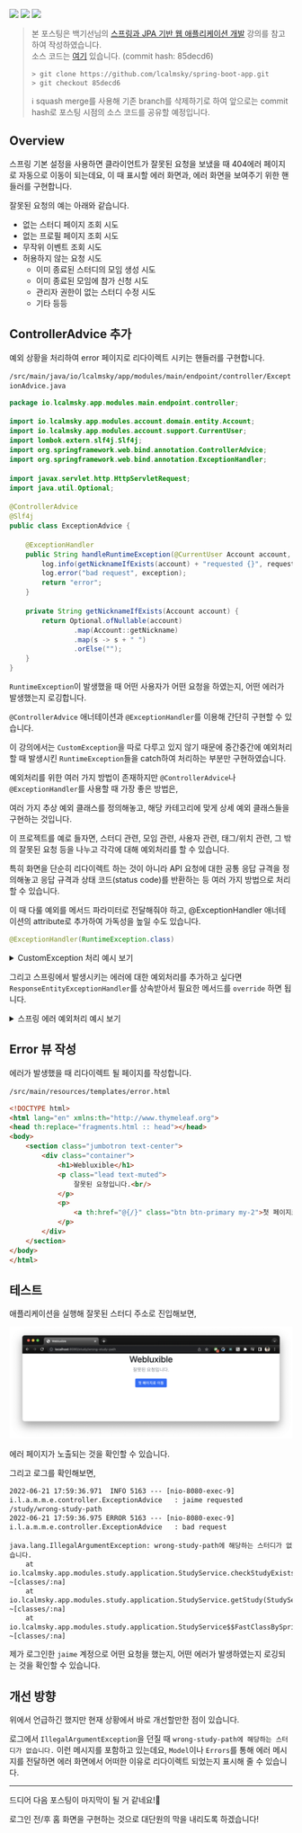 ![](https://img.shields.io/badge/spring--boot-2.5.4-red) ![](https://img.shields.io/badge/gradle-7.1.1-brightgreen) ![](https://img.shields.io/badge/java-11-blue)

> 본 포스팅은 백기선님의 [스프링과 JPA 기반 웹 애플리케이션 개발](https://www.inflearn.com/course/%EC%8A%A4%ED%94%84%EB%A7%81-JPA-%EC%9B%B9%EC%95%B1/dashboard) 강의를 참고하여 작성하였습니다.  
> 소스 코드는 [여기](https://github.com/lcalmsky/spring-boot-app) 있습니다. (commit hash: 85decd6)
> ```shell
> > git clone https://github.com/lcalmsky/spring-boot-app.git
> > git checkout 85decd6
> ```
> ℹ️ squash merge를 사용해 기존 branch를 삭제하기로 하여 앞으로는 commit hash로 포스팅 시점의 소스 코드를 공유할 예정입니다.

## Overview

스프링 기본 설정을 사용하면 클라이언트가 잘못된 요청을 보냈을 때 404에러 페이지로 자동으로 이동이 되는데요, 이 때 표시할 에러 화면과, 에러 화면을 보여주기 위한 핸들러를 구현합니다.

잘못된 요청의 예는 아래와 같습니다.

* 없는 스터디 페이지 조회 시도
* 없는 프로필 페이지 조회 시도
* 무작위 이벤트 조회 시도
* 허용하지 않는 요청 시도
  * 이미 종료된 스터디의 모임 생성 시도
  * 이미 종료된 모임에 참가 신청 시도
  * 관리자 권한이 없는 스터디 수정 시도
  * 기타 등등

## ControllerAdvice 추가

예외 상황을 처리하여 error 페이지로 리다이렉트 시키는 핸들러를 구현합니다.

`/src/main/java/io/lcalmsky/app/modules/main/endpoint/controller/ExceptionAdvice.java`

```java
package io.lcalmsky.app.modules.main.endpoint.controller;

import io.lcalmsky.app.modules.account.domain.entity.Account;
import io.lcalmsky.app.modules.account.support.CurrentUser;
import lombok.extern.slf4j.Slf4j;
import org.springframework.web.bind.annotation.ControllerAdvice;
import org.springframework.web.bind.annotation.ExceptionHandler;

import javax.servlet.http.HttpServletRequest;
import java.util.Optional;

@ControllerAdvice
@Slf4j
public class ExceptionAdvice {

    @ExceptionHandler
    public String handleRuntimeException(@CurrentUser Account account, HttpServletRequest request, RuntimeException exception) {
        log.info(getNicknameIfExists(account) + "requested {}", request.getRequestURI());
        log.error("bad request", exception);
        return "error";
    }

    private String getNicknameIfExists(Account account) {
        return Optional.ofNullable(account)
                .map(Account::getNickname)
                .map(s -> s + " ")
                .orElse("");
    }
}
```

`RuntimeException`이 발생했을 때 어떤 사용자가 어떤 요청을 하였는지, 어떤 에러가 발생했는지 로깅합니다.

`@ControllerAdvice` 애너테이션과 `@ExceptionHandler`를 이용해 간단히 구현할 수 있습니다.

이 강의에서는 `CustomException`을 따로 다루고 있지 않기 때문에 중간중간에 예외처리 할 때 발생시킨 `RuntimeException`들을 catch하여 처리하는 부분만 구현하였습니다.

예외처리를 위한 여러 가지 방법이 존재하지만 `@ControllerAdvice`나 `@ExceptionHandler`를 사용할 때 가장 좋은 방법은,

여러 가지 추상 예외 클래스를 정의해놓고, 해당 카테고리에 맞게 상세 예외 클래스들을 구현하는 것입니다.

이 프로젝트를 예로 들자면, 스터디 관련, 모임 관련, 사용자 관련, 태그/위치 관련, 그 밖의 잘못된 요청 등을 나누고 각각에 대해 예외처리를 할 수 있습니다.

특히 화면을 단순히 리다이렉트 하는 것이 아니라 API 요청에 대한 공통 응답 규격을 정의해놓고 응답 규격과 상태 코드(status code)를 반환하는 등 여러 가지 방법으로 처리할 수 있습니다.

이 때 다룰 예외를 메서드 파라미터로 전달해줘야 하고, @ExceptionHandler 애너테이션의 attribute로 추가하여 가독성을 높일 수도 있습니다.

```java
@ExceptionHandler(RuntimeException.class)
```

<details>
<summary>CustomException 처리 예시 보기</summary>

```java
  @ExceptionHandler(CustomException.class)
  public ResponseEntity<CustomError> handleCustomException(CustomException customException,
      ServletWebRequest webRequest) {
    return ResponseEntity
        .status(customException.getStatusCode())
        .body(CustomError.builder()
            .timestamp(LocalDateTime.now().toString())
            .status(customException.getRawStatusCode())
            .error(customException.getStatusCode().getReasonPhrase())
            .message(customException.getMessage())
            .path(webRequest.getRequest().getRequestURI())
            .build());
  }
```

```java
public class CustomException extends HttpStatusCodeException {

  protected CustomException(HttpStatus httpStatus, String message) {
    super(httpStatus, message);
  }
}
```

```java
@Getter
@NoArgsConstructor(access = AccessLevel.PROTECTED)
@AllArgsConstructor
@Builder
public class CustomError {

  private String timestamp;
  private Integer status;
  private String error;
  private String message;
  private String path;
}
```

</details>

그리고 스프링에서 발생시키는 에러에 대한 예외처리를 추가하고 싶다면 `ResponseEntityExceptionHandler`를 상속받아서 필요한 메서드를 `override` 하면 됩니다.

<details>
<summary>스프링 에러 예외처리 예시 보기</summary>

```java
package io.lcalmsky.szs.infra.exception;

import io.lcalmsky.szs.infra.event.CustomError;
import java.time.LocalDateTime;
import java.util.List;
import org.springframework.context.support.DefaultMessageSourceResolvable;
import org.springframework.http.HttpHeaders;
import org.springframework.http.HttpStatus;
import org.springframework.http.ResponseEntity;
import org.springframework.http.converter.HttpMessageNotReadableException;
import org.springframework.validation.FieldError;
import org.springframework.web.bind.MethodArgumentNotValidException;
import org.springframework.web.bind.ServletRequestBindingException;
import org.springframework.web.bind.annotation.ControllerAdvice;
import org.springframework.web.context.request.ServletWebRequest;
import org.springframework.web.context.request.WebRequest;
import org.springframework.web.servlet.mvc.method.annotation.ResponseEntityExceptionHandler;

@ControllerAdvice
public class CustomExceptionHandler extends ResponseEntityExceptionHandler {

  @Override
  protected ResponseEntity<Object> handleServletRequestBindingException(
      ServletRequestBindingException ex, HttpHeaders headers, HttpStatus status,
      WebRequest request) {
    return ResponseEntity
        .status(status)
        .body(CustomError.builder()
            .timestamp(LocalDateTime.now().toString())
            .status(status.value())
            .error(status.getReasonPhrase())
            .message(ex.getMessage())
            .path(((ServletWebRequest) request).getRequest().getRequestURI())
            .build());
  }

  @Override
  protected ResponseEntity<Object> handleHttpMessageNotReadable(
      HttpMessageNotReadableException ex, HttpHeaders headers, HttpStatus status,
      WebRequest request) {
    return ResponseEntity
        .status(status)
        .body(CustomError.builder()
            .timestamp(LocalDateTime.now().toString())
            .status(status.value())
            .error(status.getReasonPhrase())
            .message(ex.getMessage())
            .path(((ServletWebRequest) request).getRequest().getRequestURI())
            .build());
  }

  @Override
  protected ResponseEntity<Object> handleMethodArgumentNotValid(MethodArgumentNotValidException ex,
      HttpHeaders headers, HttpStatus status, WebRequest request) {
    List<FieldError> fieldErrors = ex.getFieldErrors();
    return ResponseEntity
        .status(status)
        .body(CustomError.builder()
            .timestamp(LocalDateTime.now().toString())
            .status(status.value())
            .error(ex.getMessage())
            .message(fieldErrors.stream()
                .findFirst()
                .map(DefaultMessageSourceResolvable::getDefaultMessage)
                .orElse(ex.getMessage()))
            .path(((ServletWebRequest) request).getRequest().getRequestURI())
            .build());
  }
}
```

</details>

## Error 뷰 작성

에러가 발생했을 때 리다이렉트 될 페이지를 작성합니다.

`/src/main/resources/templates/error.html`

```html
<!DOCTYPE html>
<html lang="en" xmlns:th="http://www.thymeleaf.org">
<head th:replace="fragments.html :: head"></head>
<body>
    <section class="jumbotron text-center">
        <div class="container">
            <h1>Webluxible</h1>
            <p class="lead text-muted">
                잘못된 요청입니다.<br/>
            </p>
            <p>
                <a th:href="@{/}" class="btn btn-primary my-2">첫 페이지로 이동</a>
            </p>
        </div>
    </section>
</body>
</html>
```

## 테스트

애플리케이션을 실행해 잘못된 스터디 주소로 진입해보면,

![](https://raw.githubusercontent.com/lcalmsky/spring-boot-app/master/resources/images/70-01.png)

에러 페이지가 노출되는 것을 확인할 수 있습니다.

그리고 로그를 확인해보면,

```text
2022-06-21 17:59:36.971  INFO 5163 --- [nio-8080-exec-9] i.l.a.m.m.e.controller.ExceptionAdvice   : jaime requested /study/wrong-study-path
2022-06-21 17:59:36.975 ERROR 5163 --- [nio-8080-exec-9] i.l.a.m.m.e.controller.ExceptionAdvice   : bad request

java.lang.IllegalArgumentException: wrong-study-path에 해당하는 스터디가 없습니다.
	at io.lcalmsky.app.modules.study.application.StudyService.checkStudyExists(StudyService.java:61) ~[classes/:na]
	at io.lcalmsky.app.modules.study.application.StudyService.getStudy(StudyService.java:33) ~[classes/:na]
	at io.lcalmsky.app.modules.study.application.StudyService$$FastClassBySpringCGLIB$$94d69493.invoke(<generated>) ~[classes/:na]
```

제가 로그인한 `jaime` 계정으로 어떤 요청을 했는지, 어떤 에러가 발생하였는지 로깅되는 것을 확인할 수 있습니다.

## 개선 방향

위에서 언급하긴 했지만 현재 상황에서 바로 개선할만한 점이 있습니다.

로그에서 `IllegalArgumentException`을 던질 때 `wrong-study-path에 해당하는 스터디가 없습니다.` 이런 메시지를 포함하고 있는데요, `Model`이나 `Errors`를 통해 에러 메시지를 전달하면 에러 화면에서 어떠한 이유로 리다이렉트 되었는지 표시해 줄 수 있습니다.

---

드디어 다음 포스팅이 마지막이 될 거 같네요!👏

로그인 전/후 홈 화면을 구현하는 것으로 대단원의 막을 내리도록 하겠습니다!

